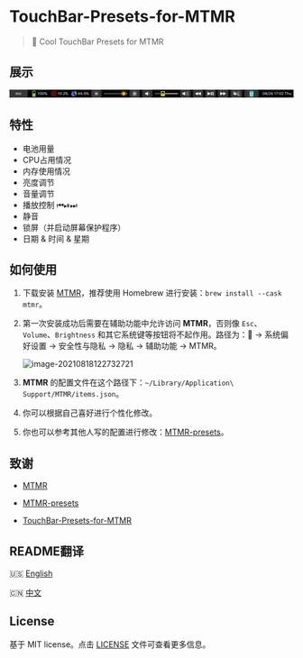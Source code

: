 # TouchBar-Presets-for-MTMR

>:apple: Cool TouchBar Presets for MTMR

## 展示

![touchbar](touchbar.png)

## 特性

- 电池用量
- CPU占用情况
- 内存使用情况
- 亮度调节
- 音量调节
- 播放控制 ⏮⏯⏭
- 静音
- 锁屏（并启动屏幕保护程序）
- 日期 & 时间 & 星期

## 如何使用

1. 下载安装 [MTMR](https://github.com/Toxblh/MTMR)，推荐使用 Homebrew 进行安装：`brew install --cask mtmr`。

2. 第一次安装成功后需要在辅助功能中允许访问 **MTMR**，否则像 `Esc`、`Volume`、`Brightness` 和其它系统键等按钮将不起作用。路径为：🍎 → 系统偏好设置 → 安全性与隐私 → 隐私 → 辅助功能 → MTMR。

   ![image-20210818122732721](https://cdn.jsdelivr.net/gh/Wonz5130/My-Private-ImgHost/img/image-20210818122732721.png)

3. **MTMR** 的配置文件在这个路径下：`~/Library/Application\ Support/MTMR/items.json`。

4. 你可以根据自己喜好进行个性化修改。

5. 你也可以参考其他人写的配置进行修改：[MTMR-presets](https://github.com/Toxblh/MTMR-presets)。

## 致谢

- [MTMR](https://github.com/Toxblh/MTMR)

- [MTMR-presets](https://github.com/Toxblh/MTMR-presets)

- [TouchBar-Presets-for-MTMR](https://github.com/Wonz5130/TouchBar-Presets-for-MTMR)

## README翻译

🇺🇸 [English](README.md)

🇨🇳 [中文](README_zh.md)

## License

基于 MIT license。点击 [LICENSE](LICENSE) 文件可查看更多信息。